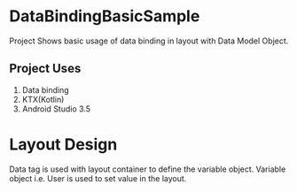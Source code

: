 
# DataBindingBasicSample
Project Shows basic usage of data binding in layout with Data Model Object. 

##  Project Uses
1. Data binding
2. KTX(Kotlin)
3. Android Studio 3.5

# Layout Design
Data tag is used with layout container to define the variable object. Variable object i.e. User is used to set value in the layout.

